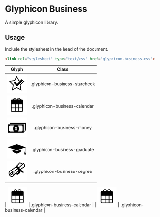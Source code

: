 
# Glyphicon Business
A simple glyphicon library.

## Usage
Include the stylesheet in the head of the document.
```html
<link rel="stylesheet" type="text/css" href="glyphicon-business.css">
```

| Glyph | Class |
| ------------- |:-------------:|
| ![glyphicon-business-starcheck](https://github.com/bamberjp/Glyphicon-Business/blob/master/image/glyphicon-business-starcheck.png "glyphicon-business-starcheck") | .glyphicon-business-starcheck |
| ![glyphicon-business-calendar](https://github.com/bamberjp/Glyphicon-Business/blob/master/image/glyphicon-business-calendar.png "glyphicon-business-calendar") | .glyphicon-business-calendar |
| ![glyphicon-business-money](https://github.com/bamberjp/Glyphicon-Business/blob/master/image/glyphicon-business-money.png "glyphicon-business-money") | .glyphicon-business-money |
| ![glyphicon-business-graduate](https://github.com/bamberjp/Glyphicon-Business/blob/master/image/glyphicon-business-graduate.png "glyphicon-business-graduate") | .glyphicon-business-graduate |
| ![glyphicon-business-degree](https://github.com/bamberjp/Glyphicon-Business/blob/master/image/glyphicon-business-degree.png "glyphicon-business-degree") | .glyphicon-business-degree |

| ![glyphicon-business-calendar](https://github.com/bamberjp/Glyphicon-Business/blob/master/image/glyphicon-business-calendar.png "glyphicon-business-calendar") | .glyphicon-business-calendar |
| ![glyphicon-business-calendar](https://github.com/bamberjp/Glyphicon-Business/blob/master/image/glyphicon-business-calendar.png "glyphicon-business-calendar") | .glyphicon-business-calendar |
